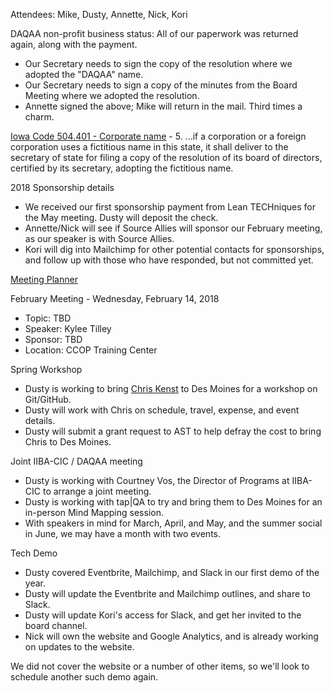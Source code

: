 Attendees: Mike, Dusty, Annette, Nick, Kori

DAQAA non-profit business status: All of our paperwork was returned again, along with the payment.
  - Our Secretary needs to sign the copy of the resolution where we adopted the "DAQAA" name.
  - Our Secretary needs to sign a copy of the minutes from the Board Meeting where we adopted the resolution.
  - Annette signed the above; Mike will return in the mail. Third times a charm.

[Iowa Code 504.401 - Corporate name](https://www.legis.iowa.gov/DOCS/ACO/IC/LINC/Section.504.401.pdf) - 5. ...if a corporation or a foreign corporation uses a fictitious name in this state, it shall deliver to the secretary of state
for filing a copy of the resolution of its board of directors, certified by its secretary, adopting the fictitious name.

2018 Sponsorship details
  - We received our first sponsorship payment from Lean TECHniques for the May meeting. Dusty will deposit the check.
  - Annette/Nick will see if Source Allies will sponsor our February meeting, as our speaker is with Source Allies.
  - Kori will dig into Mailchimp for other potential contacts for sponsorships, and follow up with those who have responded, but not committed yet.

[Meeting Planner](https://docs.google.com/spreadsheets/d/1qY6O5bR5MWBwRZ-iIOG0dUWdoj8bld_chOMgfkDfrik/edit?usp=sharing)

February Meeting - Wednesday, February 14, 2018
  - Topic: TBD
  - Speaker: Kylee Tilley
  - Sponsor: TBD
  - Location: CCOP Training Center
  
Spring Workshop
  - Dusty is working to bring [Chris Kenst](http://www.kenst.com/about/) to Des Moines for a workshop on Git/GitHub.
  - Dusty will work with Chris on schedule, travel, expense, and event details.
  - Dusty will submit a grant request to AST to help defray the cost to bring Chris to Des Moines.
  
Joint IIBA-CIC / DAQAA meeting
  - Dusty is working with Courtney Vos, the Director of Programs at IIBA-CIC to arrange a joint meeting.
  - Dusty is working with tap|QA to try and bring them to Des Moines for an in-person Mind Mapping session.
  - With speakers in mind for March, April, and May, and the summer social in June, we may have a month with two events.

Tech Demo
  - Dusty covered Eventbrite, Mailchimp, and Slack in our first demo of the year. 
  - Dusty will update the Eventbrite and Mailchimp outlines, and share to Slack.
  - Dusty will update Kori's access for Slack, and get her invited to the board channel.
  - Nick will own the website and Google Analytics, and is already working on updates to the website.

We did not cover the website or a number of other items, so we'll look to schedule another such demo again.
